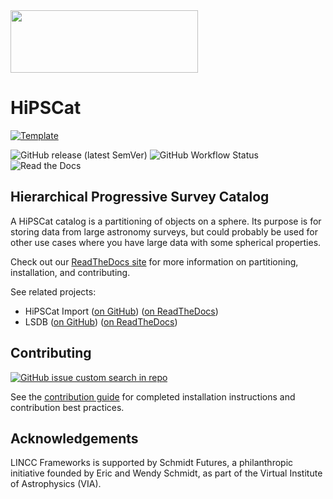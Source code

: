 <img src="https://www.lsstcorporation.org/lincc/sites/default/files/PastedGraphic-8.png" width="300" height="100">

# HiPSCat

[![Template](https://img.shields.io/badge/Template-LINCC%20Frameworks%20Python%20Project%20Template-brightgreen)](https://lincc-ppt.readthedocs.io/en/latest/)

![GitHub release (latest SemVer)](https://img.shields.io/github/v/release/astronomy-commons/hipscat)
![GitHub Workflow Status](https://img.shields.io/github/actions/workflow/status/astronomy-commons/hipscat/testing-and-coverage.yml)
![Read the Docs](https://img.shields.io/readthedocs/hipscat)

## Hierarchical Progressive Survey Catalog

A HiPSCat catalog is a partitioning of objects on a sphere. Its purpose is for 
storing data from large astronomy surveys, but could probably be used for other 
use cases where you have large data with some spherical properties.

Check out our [ReadTheDocs site](https://hipscat.readthedocs.io/en/latest/)
for more information on partitioning, installation, and contributing.

See related projects:

* HiPSCat Import ([on GitHub](https://github.com/astronomy-commons/hipscat-import))
  ([on ReadTheDocs](https://hipscat-import.readthedocs.io/en/latest/))
* LSDB ([on GitHub](https://github.com/astronomy-commons/lsdb)) 
  ([on ReadTheDocs](https://lsdb.readthedocs.io/en/latest/))

## Contributing

[![GitHub issue custom search in repo](https://img.shields.io/github/issues-search/astronomy-commons/hipscat?color=purple&label=Good%20first%20issues&query=is%3Aopen%20label%3A%22good%20first%20issue%22)](https://github.com/astronomy-commons/hipscat/issues?q=is%3Aissue+is%3Aopen+label%3A%22good+first+issue%22)

See the [contribution guide](https://hipscat.readthedocs.io/en/latest/guide/contributing.html)
for completed installation instructions and contribution best practices.

## Acknowledgements

LINCC Frameworks is supported by Schmidt Futures, a philanthropic initiative
founded by Eric and Wendy Schmidt, as part of the Virtual Institute of 
Astrophysics (VIA).
